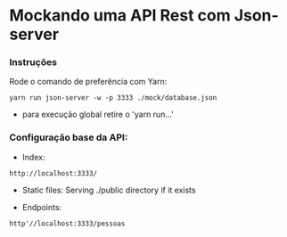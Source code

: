 # Mockando uma API Rest com Json-server

### Instruções

Rode o comando de preferência com Yarn:

```yarn run json-server -w -p 3333 ./mock/database.json```
* para execução global retire o 'yarn run...'
 
### Configuração base da API:
 - Index:
  
  ```http://localhost:3333/```

- Static files:
  Serving ./public directory if it exists

 - Endpoints:
  
  ```http'//localhost:3333/pessoas```